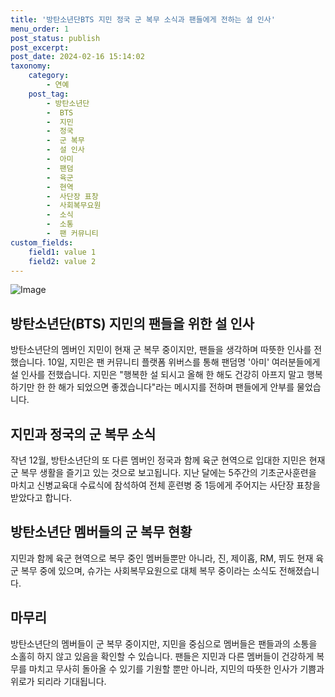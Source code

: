```yaml
---
title: '방탄소년단BTS 지민 정국 군 복무 소식과 팬들에게 전하는 설 인사'
menu_order: 1
post_status: publish
post_excerpt: 
post_date: 2024-02-16 15:14:02
taxonomy:
    category:
        - 연예
    post_tag:
        - 방탄소년단
        -  BTS
        -  지민
        -  정국
        -  군 복무
        -  설 인사
        -  아미
        -  팬덤
        -  육군
        -  현역
        -  사단장 표창
        -  사회복무요원
        -  소식
        -  소통
        -  팬 커뮤니티
custom_fields:
    field1: value 1
    field2: value 2
---
```


![Image](https://ssl.pstatic.net/mimgnews/image/468/2024/02/10/0001029492_001_20240210154004159.jpg?type=w540)

## 방탄소년단(BTS) 지민의 팬들을 위한 설 인사
방탄소년단의 멤버인 지민이 현재 군 복무 중이지만, 팬들을 생각하며 따뜻한 인사를 전했습니다. 10일, 지민은 팬 커뮤니티 플랫폼 위버스를 통해 팬덤명 '아미' 여러분들에게 설 인사를 전했습니다. 지민은 "행복한 설 되시고 올해 한 해도 건강히 아프지 말고 행복하기만 한 한 해가 되었으면 좋겠습니다"라는 메시지를 전하며 팬들에게 안부를 물었습니다. 
## 지민과 정국의 군 복무 소식
작년 12월, 방탄소년단의 또 다른 멤버인 정국과 함께 육군 현역으로 입대한 지민은 현재 군 복무 생활을 즐기고 있는 것으로 보고됩니다. 지난 달에는 5주간의 기초군사훈련을 마치고 신병교육대 수료식에 참석하여 전체 훈련병 중 1등에게 주어지는 사단장 표창을 받았다고 합니다. 
## 방탄소년단 멤버들의 군 복무 현황
지민과 함께 육군 현역으로 복무 중인 멤버들뿐만 아니라, 진, 제이홉, RM, 뷔도 현재 육군 복무 중에 있으며, 슈가는 사회복무요원으로 대체 복무 중이라는 소식도 전해졌습니다.
## 마무리
방탄소년단의 멤버들이 군 복무 중이지만, 지민을 중심으로 멤버들은 팬들과의 소통을 소홀히 하지 않고 있음을 확인할 수 있습니다. 팬들은 지민과 다른 멤버들이 건강하게 복무를 마치고 무사히 돌아올 수 있기를 기원할 뿐만 아니라, 지민의 따뜻한 인사가 기쁨과 위로가 되리라 기대됩니다.
